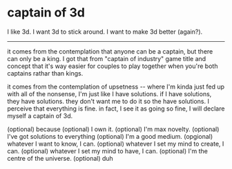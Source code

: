 # captain of 3d

I like 3d. I want 3d to stick around. I want to make 3d better (again?).

---

it comes from the contemplation that anyone can be a captain, but there can only be a king. I got that from "captain of industry" game title and concept that it's way easier for couples to play together when you're both captains rathar than kings.

it comes from the contemplation of upsetness -- where I'm kinda just fed up with all of the nonsense, I'm just like I have solutions. if I have solutions, they have solutions. they don't want me to do it so the have solutions. I perceive that everything is fine. in fact, I see it as going so fine, I will declare myself a captain of 3d.

(optional) because
    (optional) I own it.
    (optional) I'm max novelty.
    (optional) I've got solutions to everything
    (optional) I'm a good medium.
    (opgional) whatever I want to know, I can.
    (optional) whatever I set my mind to create, I can.
    (optional) whatever I set my mind to have, I can.
    (optional) I'm the centre of the universe.
        (optional) duh
